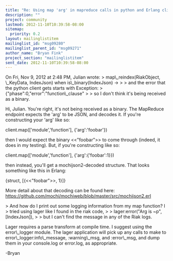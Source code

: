 ```yaml
---
title: "Re: Using map 'arg' in mapreduce calls in python and Erlang clients"
description: ""
project: community
lastmod: 2012-11-10T10:39:58-08:00
sitemap:
  priority: 0.2
layout: mailinglistitem
mailinglist_id: "msg09280"
mailinglist_parent_id: "msg09271"
author_name: "Bryan Fink"
project_section: "mailinglistitem"
sent_date: 2012-11-10T10:39:58-08:00
---
```



On Fri, Nov 9, 2012 at 2:48 PM, Julian  wrote:
&gt; map\\_reindex(RiakObject, \\_KeyData, IndexJson) when is\\_binary(IndexJson) -&gt;
&gt;
&gt; and the error that the python client gets starts with Exception:
&gt; {"phase":0,"error":"function\\_clause"
&gt;
&gt; so I don't think it's being received as a binary.

Hi, Julian. You're right, it's not being received as a binary. The
MapReduce endpoint expects the 'arg' to be JSON, and decodes it. If
you're constructing your 'arg' like so:

 client.map(['module','function'], {'arg':'foobar'})

then I would expect the binary &lt;&lt;"foobar"&gt;&gt; to come through (indeed,
it does in my testing). But, if you're constructing like so:

 client.map(['module','function'], {'arg':{'foobar':1}})

then instead, you'll get a mochijson2-decoded structure. That looks
something like this in Erlang:

 {struct, [{&lt;&lt;"foobar"&gt;&gt;, 1}]}

More detail about that decoding can be found here:
https://github.com/mochi/mochiweb/blob/master/src/mochijson2.erl

&gt; And how do I print out some logging information from my map function? I
&gt; tried using lager like I found in the riak code,
&gt;
&gt; lager:error("Arg is ~p", [IndexJson]),
&gt;
&gt; but I can't find the message in any of the Riak logs.

Lager requires a parse transform at compile time. I suggest using the
error\\_logger module. The lager application will pick up any calls to
make to error\\_logger:info\\_message, :warning\\_msg, and :error\\_msg, and
dump them in your console.log or error.log, as appropriate.

-Bryan

